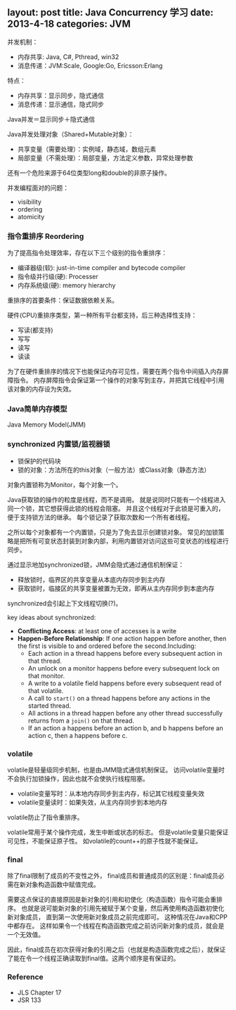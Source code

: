 layout: post
title: Java Concurrency 学习
date: 2013-4-18
categories: JVM
---

并发机制：

- 内存共享: Java, C#, Pthread, win32
- 消息传递：JVM:Scale, Google:Go, Ericsson:Erlang

特点：

- 内存共享：显示同步，隐式通信
- 消息传递：显示通信，隐式同步

Java并发＝显示同步＋隐式通信

Java并发处理对象（Shared+Mutable对象）：

- 共享变量（需要处理）：实例域，静态域，数组元素
- 局部变量（不需处理）：局部变量，方法定义参数，异常处理参数

还有一个危险来源于64位类型long和double的非原子操作。

并发编程面对的问题：

- visibility
- ordering
- atomicity

### 指令重排序 Reordering

为了提高指令处理效率，存在以下三个级别的指令重排序：

- 编译器级(软): just-in-time compiler and bytecode compiler
- 指令级并行级(硬): Processer
- 内存系统级(硬): memory hierarchy

重排序的首要条件：保证数据依赖关系。

硬件(CPU)重排序类型，第一种所有平台都支持，后三种选择性支持：

- 写读(都支持)
- 写写
- 读写
- 读读

为了在硬件重排序的情况下也能保证内存可见性，需要在两个指令中间插入内存屏障指令。
内存屏障指令会保证第一个操作的对象写到主存，并把其它线程中引用该对象的内存设为失效。

### Java简单内存模型

Java Memory Model(JMM)


### synchronized 内置锁/监视器锁

- 锁保护的代码块
- 锁的对象：方法所在的this对象（一般方法）或Class对象（静态方法）

对象内置锁称为Monitor，每个对象一个。

Java获取锁的操作的粒度是线程，而不是调用。
就是说同时只能有一个线程进入同一个锁，其它想获得此锁的线程会阻塞。
并且这个线程对于此锁是可重入的，便于支持锁方法的继承。
每个锁记录了获取次数和一个所有者线程。

之所以每个对象都有一个内置锁，只是为了免去显示创建锁对象。
常见的加锁策略是把所有可变状态封装到对象内部，利用内置锁对访问这些可变状态的线程进行同步。

通过显示地加synchronized锁，JMM会隐式通过通信机制保证：

- 释放锁时，临界区的共享变量从本底内存同步到主内存
- 获取锁时，临接区的共享变量被置为无效，即再从主内存同步到本底内存

synchronized会引起上下文线程切换(?)。

key ideas about synchronized:

- **Conflicting Access**: at least one of accesses is a write
- **Happen-Before Relationship**: If one action happen before another, then the first is visible to and ordered before the second.Including:
  - Each action in a thread happens before every subsequent action in that thread.
  - An unlock on a monitor happens before every subsequent lock on that monitor.
  - A write to a volatile field happens before every subsequent read of that volatile.
  - A call to `start()` on a thread happens before any actions in the started thread.
  - All actions in a thread happen before any other thread successfully returns from a `join()` on that thread.
  - If an action a happens before an action b, and b happens before an action c, then a happens before c.

### volatile

volatile是轻量级同步机制，也是由JMM隐式通信机制保证。
访问volatile变量时不会执行加锁操作，因此也就不会使执行线程阻塞。

- volatile变量写时：从本地内存同步到主内存，标记其它线程变量失效
- volatile变量读时：如果失效，从主内存同步到本地内存

volatile防止了指令重排序。

volatile常用于某个操作完成，发生中断或状态的标志。
但是volatile变量只能保证可见性，不能保证原子性。
如volatile的count++的原子性就不能保证。

### final

除了final限制了成员的不变性之外，
final成员和普通成员的区别是：final成员必需在新对象构造函数中赋值完成。

需要这点保证的直接原因是新对象的引用和初使化（构造函数）指令可能会重排序。
也就是说可能新对象的引用先被赋于某个变量，然后再使用构造函数初使化新对象成员，
直到第一次使用新对象成员之前完成即可。
这种情况在Java和CPP中都存在。
这样如果令一个线程在构造函数完成之前访问新对象的成员，就会是一个无效值。

因此，final成员在初次获得对象的引用之后（也就是构造函数完成之后），就保证了能在令一个线程正确读取到final值。这两个顺序是有保证的。

### Reference

- JLS Chapter 17
- JSR 133
